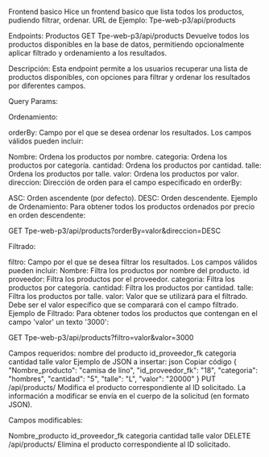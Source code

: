 Frontend basico
Hice un frontend basico que lista todos los productos, pudiendo filtrar, ordenar.
URL de Ejemplo:
Tpe-web-p3/api/products

Endpoints:
Productos
GET Tpe-web-p3/api/products
Devuelve todos los productos disponibles en la base de datos, permitiendo opcionalmente aplicar filtrado y ordenamiento a los resultados.

Descripción: Esta endpoint permite a los usuarios recuperar una lista de productos disponibles, con opciones para filtrar y ordenar los resultados por diferentes campos.

Query Params:

Ordenamiento:

orderBy: Campo por el que se desea ordenar los resultados. Los campos válidos pueden incluir:

Nombre: Ordena los productos por nombre.
categoria: Ordena los productos por categoría.
cantidad: Ordena los productos por cantidad.
talle: Ordena los productos por talle.
valor: Ordena los productos por valor.
direccion: Dirección de orden para el campo especificado en orderBy:

ASC: Orden ascendente (por defecto).
DESC: Orden descendente.
Ejemplo de Ordenamiento: Para obtener todos los productos ordenados por precio en orden descendente:

GET Tpe-web-p3/api/products?orderBy=valor&direccion=DESC

Filtrado:

filtro: Campo por el que se desea filtrar los resultados. Los campos válidos pueden incluir:
Nombre: Filtra los productos por nombre del producto.
id proveedor: Filtra los productos por el proveedor.
categoria: Filtra los productos por categoría.
cantidad: Filtra los productos por cantidad.
talle: Filtra los productos por talle.
valor: Valor que se utilizará para el filtrado. Debe ser el valor específico que se comparará con el campo filtrado.
Ejemplo de Filtrado: Para obtener todos los productos que contengan en el campo 'valor' un texto '3000':

GET Tpe-web-p3/api/products?filtro=valor&valor=3000

Campos requeridos:
nombre del producto
id_proveedor_fk
categoria
cantidad
talle
valor
Ejemplo de JSON a insertar:
json
Copiar código
{
  "Nombre_producto": "camisa de lino",
  "id_proveedor_fk": "18",
  "categoria": "hombres",
  "cantidad": "5",
  "talle": "L",
  "valor": "20000"
}
PUT /api/products/
Modifica el producto correspondiente al ID solicitado. La información a modificar se envía en el cuerpo de la solicitud (en formato JSON).

Campos modificables:

Nombre_producto
id_proveedor_fk
categoria
cantidad
talle
valor
DELETE /api/products/
Elimina el producto correspondiente al ID solicitado.
